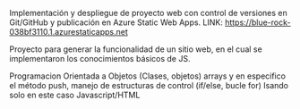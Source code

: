 Implementación y despliegue de proyecto web con control de versiones en Git/GitHub y publicación en Azure Static Web Apps.
LINK: https://blue-rock-038bf3110.1.azurestaticapps.net

Proyecto para generar la funcionalidad de un sitio
web, en el cual se implementaron los conocimientos
básicos de JS.

Programacion Orientada a Objetos (Clases, objetos)
arrays y en especifico el método push, manejo de
estructuras de control (if/else, bucle for)
Isando
solo en este caso Javascript/HTML
